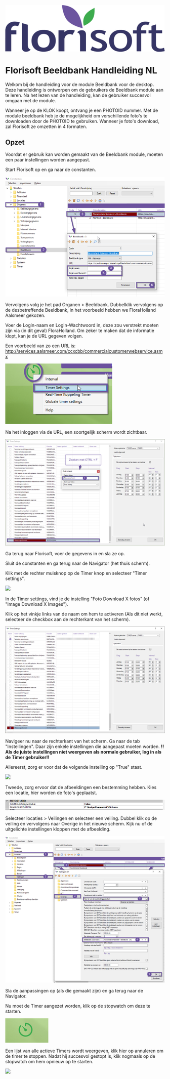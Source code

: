 <img src="../../fslogo.png"/>

# Florisoft Beeldbank Handleiding NL


Welkom bij de handleiding voor de module Beeldbank voor de desktop. Deze handleiding is ontworpen om de gebruikers de Beeldbank module aan te leren. Na het lezen van de handleiding, kan de gebruiker succesvol omgaan met de module.

Wanneer je op de KLOK koopt, ontvang je een PHOTOID nummer.
Met de module beeldbank heb je de mogelijkheid om verschillende foto's te downloaden door de PHOTOID te gebruiken. Wanneer je foto's download, zal Florisoft ze omzetten in 4 formaten.

## Opzet
Voordat er gebruik kan worden gemaakt van de Beeldbank module, moeten een paar instellingen worden aangepast.

Start Florisoft op en ga naar de constanten.

<img src=".Beeldbank_Handleiding_NL/media/image2.png" />

Vervolgens volg je het pad Organen > Beeldbank. Dubbelklik vervolgens op de desbetreffende Beeldbank, in het voorbeeld hebben we FloraHolland Aalsmeer gekozen.

Voer de Login-naam en Login-Wachtwoord in, deze zou verstrekt moeten zijn via (in dit geval) FloraHolland. Om zeker te maken dat de informatie klopt, kan je de URL gegeven volgen.

Een voorbeeld van zo een URL is: http://services.aalsmeer.com/ccxcbb/commercialcustomerwebservice.asmx

<img src=".Beeldbank_Handleiding_NL/media/image3.png"/>

Na het inloggen via de URL, een soortgelijk scherm wordt zichtbaar.

<img src=".Beeldbank_Handleiding_NL/media/image4.png"/>

Ga terug naar Florisoft, voer de gegevens in en sla ze op.

Sluit de constanten en ga terug naar de Navigator (het thuis scherm).

Klik met de rechter muisknop op de Timer knop en selecteer "Timer settings".

<img src=".Beeldbank_Handleiding_NL/media/image5.png"/>

In de Timer settings, vind je de instelling "Foto Download X fotos" (of "Image Download X Images").

Klik op het vinkje links van de naam om hem te activeren (Als dit niet werkt, selecteer de checkbox aan de rechterkant van het scherm).

<img src=".Beeldbank_Handleiding_NL/media/image6.png"/>

Navigeer nu naar de rechterkant van het scherm. Ga naar de tab "Instellingen". Daar zijn enkele instellingen die aangepast moeten worden. **!! Als de juiste instellingen niet weergeven als normale gebruiker, log in als de Timer gebruiker!!**

Allereerst, zorg er voor dat de volgende instelling op "True" staat.

<img src=".Beeldbank_Handleiding_NL/media/image7.png"/>

Tweede, zorg ervoor dat de afbeeldingen een bestemming hebben. Kies een locatie, hier worden de foto's geplaatst.

<img src=".Beeldbank_Handleiding_NL/media/image8.png"/>

Selecteer locaties > Veilingen en selecteer een veiling. Dubbel klik op de veiling en vervolgens naar Overige in het nieuwe scherm. Kijk nu of de uitgelichte instellingen kloppen met de afbeelding.

<img src=".Beeldbank_Handleiding_NL/media/image11.png"/>

Sla de aanpassingen op (als die gemaakt zijn) en ga terug naar de Navigator.

Nu moet de Timer aangezet worden, klik op de stopwatch om deze te starten.

<img src=".Beeldbank_Handleiding_NL/media/image12.png"/>

Een lijst van alle actieve Timers wordt weergeven, klik hier op annuleren om de timer te stoppen. Nadat hij succesvol gestopt is, klik nogmaals op de stopwatch om hem opnieuw op te starten.

<img src=".Beeldbank_Handleiding_NL/media/image13.png"/>

